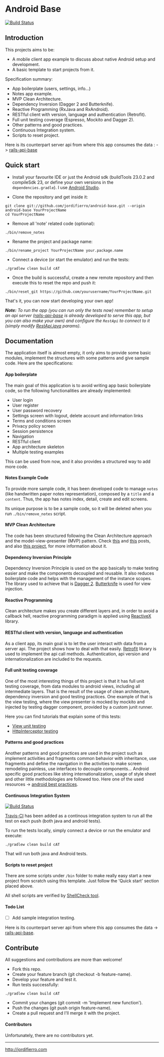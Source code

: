 # Android Base

[![Build Status](https://travis-ci.org/jordifierro/android-base.svg?branch=master)](https://travis-ci.org/jordifierro/android-base)



## Introduction

This projects aims to be:

* A mobile client app example to discuss about native Android setup and development.
* A basic template to start projects from it.

Specification summary:

* App boilerplate (users, settings, info...)
* Notes app example.
* MVP Clean Architecture.
* Dependency Inversion (Dagger 2 and Butterknife).
* Reactive Programming (RxJava and RxAndroid).
* RESTful client with version, language and authentication (Retrofit).
* Full unit testing coverage (Espresso, Mockito and Dagger 2).
* Other patterns and good practices.
* Continuous Integration system.
* Scripts to reset project.

Here is its counterpart server api from where this app consumes the data : 
-> [rails-api-base](https://github.com/jordifierro/rails-api-base)



## Quick start

* Install your favourite IDE or just the Android sdk
(buildTools 23.0.2 and compileSdk 23,
or define your own versions in the `dependencies.gradle`).
I use
[Android Studio](http://developer.android.com/sdk/index.html).


* Clone the repository and get inside it:
```
git clone git://github.com/jordifierro/android-base.git --origin android-base YourProjectName
cd YourProjectName
```

* Remove all 'note' related code (optional):
```
./bin/remove_notes
```

* Rename the project and package name:
```
./bin/rename_project YourProjectName your.package.name
```

* Connect a device (or start the emulator) and run the tests:
```
./gradlew clean build cAT
```

* Once the build is successful, create a new remote repository
and then execute this to reset the repo and push it:
```
./bin/reset_git https://github.com/yourusername/YourProjectName.git
```

That's it, you can now start developing your own app!

*__Note:__ To run the app (you can run only the tests now)
remember to setup an api server
([rails-api-base](https://github.com/jordifierro/rails-api-base)
is already developed to serve this app,
but you can also make your own)
and configure the `RestApi` to connect to it
(simply modify
[RestApi.java](https://github.com/jordifierro/android-base/blob/master/data/src/main/java/com/jordifierro/androidbase/data/net/RestApi.java)
params).*

## Documentation

The application itself is almost empty,
it only aims to provide some basic modules,
implement the structures with some patterns and give sample code.
Here are the specifications:

#### App boilerplate
The main goal of this application is to avoid writing app basic boilerplate
code, so the following functionalities are already implemented:

* User login
* User register
* User password recovery
* Settings screen with logout, delete account and information links
* Terms and conditions screen
* Privacy policy screen
* Session persistence
* Navigation
* RESTful client
* App architecture skeleton
* Multiple testing examples

This can be used from now,
and it also provides a structured way to add more code.

#### Notes Example Code
To provide more sample code, it has been developed code to manage `notes`
(like handwritten paper notes representation),
composed by a `title` and a `content`.
Thus, the app has notes index, detail, create and edit screens.

Its unique purpose is to be a sample code,
so it will be deleted when you run `./bin/remove_notes` script.

#### MVP Clean Architecture
The code has been structured following the Clean Architecture approach
and the model-view-presenter (MVP) pattern.
Check
[this](https://blog.8thlight.com/uncle-bob/2012/08/13/the-clean-architecture.html)
and
[this](http://fernandocejas.com/2014/09/03/architecting-android-the-clean-way/)
posts, and also
[this project](https://github.com/android10/Android-CleanArchitecture),
for more information about it.

#### Dependency Inversion Principle
Dependency Inversion Principle is used on the app basically
to make testing easier and make the components decoupled and reusable.
It also reduces boilerplate code and
helps with the management of the instance scopes.
The library used to achieve that is [Dagger 2](http://google.github.io/dagger/).
[Butterknife](http://jakewharton.github.io/butterknife/) is used
for view injection.

#### Reactive Programming
Clean architecture makes you create different layers and,
in order to avoid a callback hell, reactive programming
paradigm is applied using [ReactiveX](http://reactivex.io/) library.

#### RESTful client with version, language and authentication
As a client app, its main goal is to let the user interact with data from
a server api. The project shows how to deal with that easily.
[Retrofit](http://square.github.io/retrofit/)
library is used to implement the api call methods.
Authentication, api version and internationalization
are included to the requests.

#### Full unit testing coverage
One of the most interesting things of this project is that
it has full unit testing coverage, from data modules to android views,
including all intermediate layers. That is the result of the usage
of clean architecture, dependency inversion and good testing practices.
One example of that is the view testing, where the view presenter is
mocked by mockito and injected by testing dagger component, provided by
a custom junit runner.

Here you can find tutorials that explain some of this tests:
* [View unit testing](http://jordifierro.com/android-view-unit-testing)
* [HttpInterceptor testing](http://jordifierro.com/android-http-interceptor-testing)

#### Patterns and good practices
Another patterns and good practices are used in the project
such as implement activities and fragments common behavior
with inheritance, use fragments and define the navigation in the activities
to make screen remodeling painless, use interfaces to decouple components...
Android specific good practices like string internationalization,
usage of style sheet and other little methodologies are followed too.
Here one of the used resources ->
[android best practices](https://github.com/futurice/android-best-practices).

#### Continuous Integration System
[![Build Status](https://travis-ci.org/jordifierro/android-base.svg?branch=master)](https://travis-ci.org/jordifierro/android-base)

[Travis-CI](https://travis-ci.org/) has been added as a
continous integration system to run all the test on each push
(both java and android tests).

To run the tests locally, simply connect a device
or run the emulator and execute:
```
./gradlew clean build cAT
```
That will run both java and Android tests.

#### Scripts to reset project
There are some scripts under `/bin` folder to make really easy start a new
project from scratch using this template.
Just follow the 'Quick start' section placed above.

All shell scripts are verified by
[ShellCheck tool](https://github.com/koalaman/shellcheck).


#### Todo List

- [ ] Add sample integration testing.


Here is its counterpart server api from where this app consumes the data
-> [rails-api-base](https://github.com/jordifierro/rails-api-base).

## Contribute

All suggestions and contributions are more than welcome!

* Fork this repo.
* Create your feature branch (git checkout -b feature-name).
* Develop your feature and test it.
* Run tests successfully:
```
./gradlew clean build cAT
```
* Commit your changes (git commit -m 'Implement new function').
* Push the changes (git push origin feature-name).
* Create a pull request and I'll merge it with the project.

#### Contributors

Unfortunately, there are no contributors yet.

______________________
http://jordifierro.com
